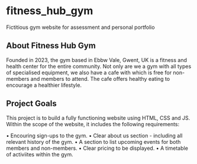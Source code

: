# fitness_hub_gym
Fictitious gym website for assessment and personal portfolio

## About Fitness Hub Gym

Founded in 2023, the gym based in Ebbw Vale, Gwent, UK is a fitness and health center for the entire community. Not only are we a gym with all types of specialised equipment, we also have a cafe with which is free for non-members and members to attend. The cafe offers healthy eating to encourage a healthier lifestyle.

## Project Goals

This project is to build a fully functioning website using HTML, CSS and JS. Within the scope of the website, it includes the following requirements:

• Encouring sign-ups to the gym.
• Clear about us section - including all relevant history of the gym.
• A section to list upcoming events for both members and non-members.
• Clear pricing to be displayed.
• A timetable of activiites within the gym.

